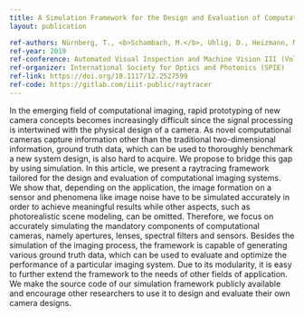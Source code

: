 ```yaml
---
title: A Simulation Framework for the Design and Evaluation of Computational Cameras
layout: publication

ref-authors: Nürnberg, T., <b>Schambach, M.</b>, Uhlig, D., Heizmann, M., and Puente León, F.
ref-year: 2019
ref-conference: Automated Visual Inspection and Machine Vision III (Vol. 11061, p. 1106102)
ref-organizer: International Society for Optics and Photonics (SPIE)
ref-link: https://doi.org/10.1117/12.2527599
ref-code: https://gitlab.com/iiit-public/raytracer
---
```


In the emerging field of computational imaging, rapid prototyping of new camera concepts becomes increasingly difficult since the signal processing is intertwined with the physical design of a camera. As novel computational cameras capture information other than the traditional two-dimensional information, ground truth data, which can be used to thoroughly benchmark a new system design, is also hard to acquire. We propose to bridge this gap by using simulation. In this article, we present a raytracing framework tailored for the design and evaluation of computational imaging systems. We show that, depending on the application, the image formation on a sensor and phenomena like image noise have to be simulated accurately in order to achieve meaningful results while other aspects, such as photorealistic scene modeling, can be omitted. Therefore, we focus on accurately simulating the mandatory components of computational cameras, namely apertures, lenses, spectral filters and sensors. Besides the simulation of the imaging process, the framework is capable of generating various ground truth data, which can be used to evaluate and optimize the performance of a particular imaging system. Due to its modularity, it is easy to further extend the framework to the needs of other fields of application. We make the source code of our simulation framework publicly available and encourage other researchers to use it to design and evaluate their own camera designs.
